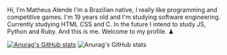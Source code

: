 Hi, I’m Matheus Alende
I'm a Brazilian native, I really like programming and competitive games.
I'm 19 years old and I'm studying software engineering.
Currently studying HTML CSS and C.
In the future I intend to study JS, Python and Ruby.
And this is me.
Welcome to my profile. ♟

[![Anurag's GitHub stats](https://github-readme-stats.vercel.app/api?username=Mathyess)](https://github.com/anuraghazra/github-readme-stats)
![Anurag's GitHub stats](https://github-readme-stats.vercel.app/api?username=Mathyess&show_icons=true&theme=dark)
